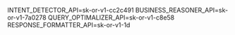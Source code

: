 INTENT_DETECTOR_API=sk-or-v1-cc2c491
BUSINESS_REASONER_API=sk-or-v1-7a0278
QUERY_OPTIMALIZER_API=sk-or-v1-c8e58
RESPONSE_FORMATTER_API=sk-or-v1-1d